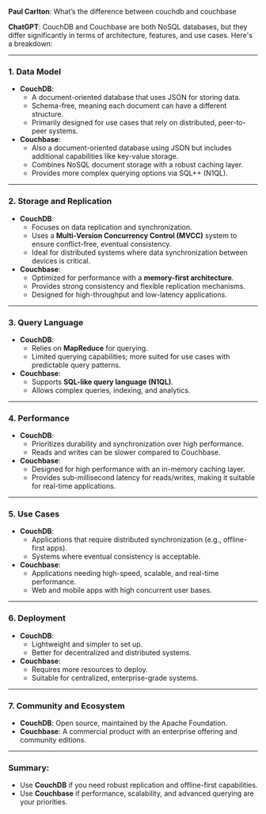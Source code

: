 **Paul Carlton**: What’s the difference between couchdb and couchbase

**ChatGPT**: CouchDB and Couchbase are both NoSQL databases, but they differ significantly in terms of architecture, features, and use cases. Here's a breakdown:

---

### 1. **Data Model**
   - **CouchDB**: 
     - A document-oriented database that uses JSON for storing data.
     - Schema-free, meaning each document can have a different structure.
     - Primarily designed for use cases that rely on distributed, peer-to-peer systems.
   - **Couchbase**: 
     - Also a document-oriented database using JSON but includes additional capabilities like key-value storage.
     - Combines NoSQL document storage with a robust caching layer.
     - Provides more complex querying options via SQL++ (N1QL).

---

### 2. **Storage and Replication**
   - **CouchDB**: 
     - Focuses on data replication and synchronization.
     - Uses a **Multi-Version Concurrency Control (MVCC)** system to ensure conflict-free, eventual consistency.
     - Ideal for distributed systems where data synchronization between devices is critical.
   - **Couchbase**: 
     - Optimized for performance with a **memory-first architecture**.
     - Provides strong consistency and flexible replication mechanisms.
     - Designed for high-throughput and low-latency applications.

---

### 3. **Query Language**
   - **CouchDB**:
     - Relies on **MapReduce** for querying.
     - Limited querying capabilities; more suited for use cases with predictable query patterns.
   - **Couchbase**:
     - Supports **SQL-like query language (N1QL)**.
     - Allows complex queries, indexing, and analytics.

---

### 4. **Performance**
   - **CouchDB**:
     - Prioritizes durability and synchronization over high performance.
     - Reads and writes can be slower compared to Couchbase.
   - **Couchbase**:
     - Designed for high performance with an in-memory caching layer.
     - Provides sub-millisecond latency for reads/writes, making it suitable for real-time applications.

---

### 5. **Use Cases**
   - **CouchDB**:
     - Applications that require distributed synchronization (e.g., offline-first apps).
     - Systems where eventual consistency is acceptable.
   - **Couchbase**:
     - Applications needing high-speed, scalable, and real-time performance.
     - Web and mobile apps with high concurrent user bases.

---

### 6. **Deployment**
   - **CouchDB**:
     - Lightweight and simpler to set up.
     - Better for decentralized and distributed systems.
   - **Couchbase**:
     - Requires more resources to deploy.
     - Suitable for centralized, enterprise-grade systems.

---

### 7. **Community and Ecosystem**
   - **CouchDB**: Open source, maintained by the Apache Foundation.
   - **Couchbase**: A commercial product with an enterprise offering and community editions.

---

### Summary:
- Use **CouchDB** if you need robust replication and offline-first capabilities.
- Use **Couchbase** if performance, scalability, and advanced querying are your priorities.


